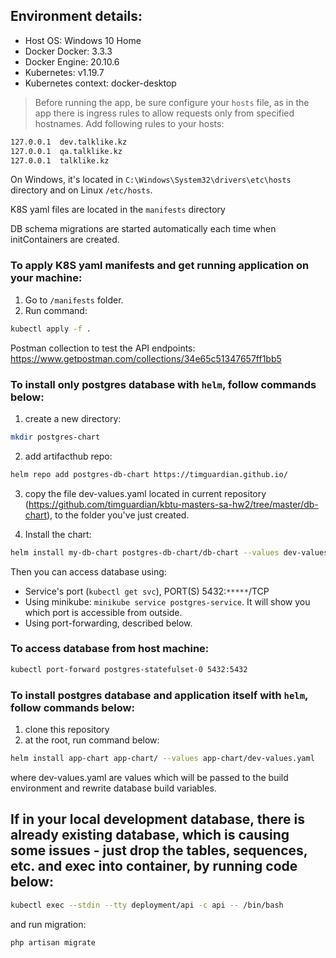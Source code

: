 ## Environment details:
* Host OS: Windows 10 Home
* Docker Docker: 3.3.3
* Docker Engine: 20.10.6
* Kubernetes: v1.19.7
* Kubernetes context: docker-desktop

> Before running the app, be sure configure your `hosts` file, as in the app there is ingress rules to allow requests only from specified hostnames. Add following rules to your hosts:
```sh
127.0.0.1  dev.talklike.kz
127.0.0.1  qa.talklike.kz
127.0.0.1  talklike.kz
```
On Windows, it's located in `C:\Windows\System32\drivers\etc\hosts` directory and on Linux `/etc/hosts`.

K8S yaml files are located in the `manifests` directory  

DB schema migrations are started automatically each time when initContainers are created.  

### To apply K8S yaml manifests and get running application on your machine:  
1) Go to `/manifests` folder.
2) Run command:  
```sh
kubectl apply -f .
```

Postman collection to test the API endpoints:  
https://www.getpostman.com/collections/34e65c51347657ff1bb5  

### To install only postgres database with `helm`, follow commands below:
1) create a new directory:
```sh
mkdir postgres-chart
```
2) add artifacthub repo:
```sh
helm repo add postgres-db-chart https://timguardian.github.io/
```
3) copy the file dev-values.yaml located in current repository (https://github.com/timguardian/kbtu-masters-sa-hw2/tree/master/db-chart), to the folder you've just created.

4) Install the chart:
```sh
helm install my-db-chart postgres-db-chart/db-chart --values dev-values.yaml
```

Then you can access database using:
* Service's port (`kubectl get svc`), PORT(S) 5432:`*****`/TCP
* Using minikube: `minikube service postgres-service`. It will show you which port is accessible from outside.
* Using port-forwarding, described below.

### To access database from host machine:  
``` sh
kubectl port-forward postgres-statefulset-0 5432:5432
```

### To install postgres database and application itself with `helm`, follow commands below:
1) clone this repository  
2) at the root, run command below:  
```sh
helm install app-chart app-chart/ --values app-chart/dev-values.yaml
```
where dev-values.yaml are values which will be passed to the build environment and rewrite database build variables.  

## If in your local development database, there is already existing database, which is causing some issues - just drop the tables, sequences, etc. and exec into container, by running code below:  
```sh
kubectl exec --stdin --tty deployment/api -c api -- /bin/bash
```
and run migration:  
```sh
php artisan migrate
```